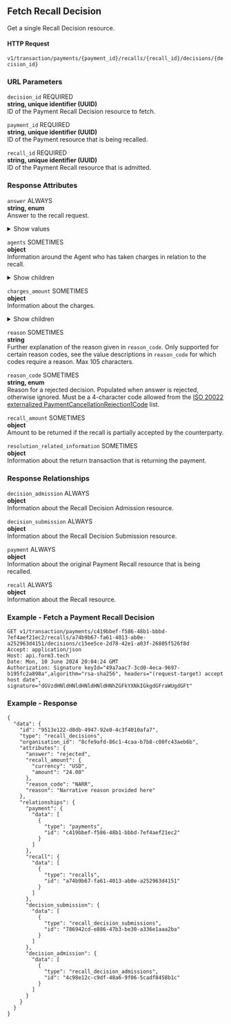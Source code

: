 ## Fetch Recall Decision

Get a single Recall Decision resource.

#### HTTP Request

`v1/transaction/payments/{payment_id}/recalls/{recall_id}/decisions/{decision_id}`

### URL Parameters

`decision_id`
REQUIRED  
**string, unique identifier (UUID)**  
ID of the Payment Recall Decision resource to fetch.

`payment_id`
REQUIRED  
**string, unique identifier (UUID)**  
ID of the Payment resource that is being recalled.

`recall_id`
REQUIRED  
**string, unique identifier (UUID)**  
ID of the Payment Recall resource that is admitted.

### Response Attributes

`answer`
ALWAYS  
**string, enum**  
Answer to the recall request.

<details>
  <summary>Show values</summary>  
  
  - `accepted`
    Recall has been accepted. If partially accepted then `recall_amount.amount` will advise what amount will be returned.  
  - `pending`
    Recall is still pending. Used in FedNow only.  
  - `rejected`
    Recall has been rejected.

</details>

`agents`
SOMETIMES  
**object**  
Information around the Agent who has taken charges in relation to the recall.

<details>
  <summary>Show children</summary>  
  
  `.identification`  
  Information about the financial institution.  

  <details>
    <summary>Show children</summary>  

    `.bank_id`
    SOMETIMES  
    **string**  
    Identification code of the financial institution.

    `.bank_id_code`
    SOMETIMES  
    **string**  
    The type of identification provided in `bank_id`. Always `USABA`.

  </details>

  `.role`
  SOMETIMES  
  **string, enum**  
  Role of the agent in the payment chain. Enum of pre-defined values, new values can be added when needed, e.g. `InstructingAgent`.

  <details>
    <summary>Show values</summary>  

    `ChargesAgent`  
    Agent that takes the transaction charges or to which the transaction charges are due.
  
  </details>
</details>

`charges_amount`
SOMETIMES  
**object**  
Information about the charges.

<details>
  <summary>Show children</summary>  

  `.amount`
  SOMETIMES  
  **string**  
  Amount of charges to be taken for the recall and not returned to the recall originator.

  `.currency`
  SOMETIMES  
  **string**  
  [ISO currency code](https://www.iso.org/iso-4217-currency-codes.html)  for the charges amount. Must be `USD`.

</details>

`reason`
SOMETIMES  
**string**  
Further explanation of the reason given in `reason_code`. Only supported for certain reason codes, see the value descriptions in `reason_code` for which codes require a reason. Max 105 characters.

`reason_code`
SOMETIMES  
**string, enum**  
Reason for a rejected decision. Populated when answer is rejected, otherwise ignored. Must be a 4-character code allowed from the [ISO 20022 externalized PaymentCancellationRejection1Code](https://www.iso20022.org/catalogue-messages/additional-content-messages/external-code-sets) list.

`recall_amount`
SOMETIMES  
**object**  
Amount to be returned if the recall is partially accepted by the counterparty.

`resolution_related_information`
SOMETIMES  
**object**  
Information about the return transaction that is returning the payment.

### Response Relationships

`decision_admission`
ALWAYS  
**object**  
Information about the Recall Decision Admission resource.

`decision_submission`
ALWAYS  
**object**  
Information about the Recall Decision Submission resource.

`payment`
ALWAYS  
**object**  
Information about the original Payment Recall resource that is being recalled.

`recall`
ALWAYS  
**object**  
Information about the Recall resource.

### Example - Fetch a Payment Recall Decision

```
GET v1/transaction/payments/c419bbef-f586-48b1-bbbd-7ef4aef21ec2/recalls/a74b9b67-fa61-4013-ab0e-a252963d4151/decisions/c15ee5ce-2d78-42e1-a03f-26805f526f8d
Accept: application/json
Host: api.form3.tech
Date: Mon, 10 June 2024 20:04:24 GMT
Authorization: Signature keyId="49a7aac7-3cd0-4eca-9697-b195fc2a898a",algorithm="rsa-sha256", headers="(request-target) accept host date", signature="dGVzdHNldHNldHNldHNldHNhZGFkYXNkIGkgdGFraWUgdGFt"
```

### Example - Response

``` 
{
  "data": {
    "id": "9513e122-d8db-4947-92e0-4c3f4010afa7",
    "type": "recall_decisions",
    "organisation_id": "8cfe9afd-86c1-4caa-b7b8-c00fc43aeb6b",
    "attributes": {
      "answer": "rejected",
      "recall_amount": {
        "currency": "USD",
        "amount": "24.00"
      },
      "reason_code": "NARR",
      "reason": "Narrative reason provided here"
    },
    "relationships": {
      "payment": {
        "data": [
          {
            "type": "payments",
            "id": "c419bbef-f586-48b1-bbbd-7ef4aef21ec2"
          }
        ]
      },
      "recall": {
        "data": [
          {
            "type": "recalls",
            "id": "a74b9b67-fa61-4013-ab0e-a252963d4151"
          }
        ]
      },
      "decision_submission": {
        "data": [
          {
            "type": "recall_decision_submissions",
            "id": "786942cd-e886-47b3-be30-a336e1aaa2ba"
          }
        ]
      },
      "decision_admission": {
        "data": [
          {
            "type": "recall_decision_admissions",
            "id": "4c98e12c-c9df-48a6-9f06-5cadf8458b1c"
          }
        ]
      }
    }
  }
}
``` 
